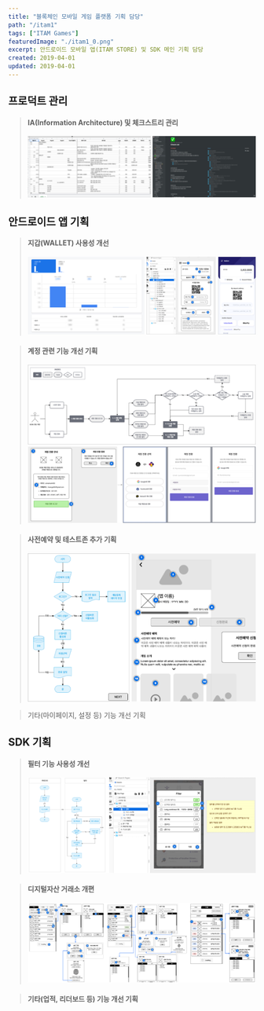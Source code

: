 ```yaml
---
title: "블록체인 모바일 게임 플랫폼 기획 담당"
path: "/itam1"
tags: ["ITAM Games"]
featuredImage: "./itam1_0.png"
excerpt: 안드로이드 모바일 앱(ITAM STORE) 및 SDK 메인 기획 담당
created: 2019-04-01
updated: 2019-04-01
---
```


## 프로덕트 관리

> #### IA(Information Architecture) 및 체크스트리 관리
> ![itam1_6](./itam1_6.png)

## 안드로이드 앱 기획

> #### 지갑(WALLET) 사용성 개선
  > ![itam1_1](./itam1_1.png)

> #### 계정 관련 기능 개선 기획
> ![itam1_2](./itam1_2.png)

> #### 사전예약 및 테스트존 추가 기획
> ![itam1_3](./itam1_3.png)

> 기타(마이페이지, 설정 등) 기능 개선 기획

## SDK 기획

> #### 필터 기능 사용성 개선
> ![itam1_4](./itam1_4.png)

> #### 디지털자산 거래소 개편
> ![itam1_5](./itam1_5.png)

> #### 기타(업적, 리더보드 등) 기능 개선 기획